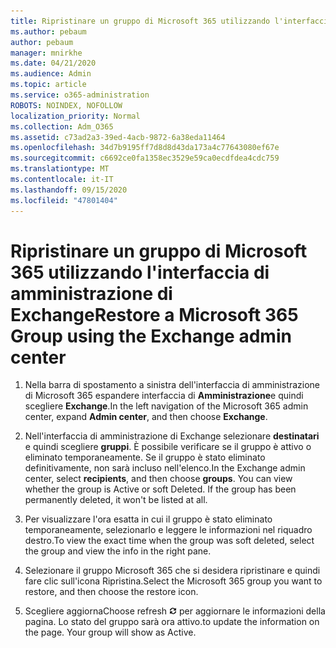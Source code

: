 ```yaml
---
title: Ripristinare un gruppo di Microsoft 365 utilizzando l'interfaccia di amministrazione di Exchange
ms.author: pebaum
author: pebaum
manager: mnirkhe
ms.date: 04/21/2020
ms.audience: Admin
ms.topic: article
ms.service: o365-administration
ROBOTS: NOINDEX, NOFOLLOW
localization_priority: Normal
ms.collection: Adm_O365
ms.assetid: c73ad2a3-39ed-4acb-9872-6a38eda11464
ms.openlocfilehash: 34d7b9195ff7d8d8d43da173a4c77643080ef67e
ms.sourcegitcommit: c6692ce0fa1358ec3529e59ca0ecdfdea4cdc759
ms.translationtype: MT
ms.contentlocale: it-IT
ms.lasthandoff: 09/15/2020
ms.locfileid: "47801404"
---
```

# <a name="restore-a-microsoft-365-group-using-the-exchange-admin-center"></a><span data-ttu-id="a94fa-102">Ripristinare un gruppo di Microsoft 365 utilizzando l'interfaccia di amministrazione di Exchange</span><span class="sxs-lookup"><span data-stu-id="a94fa-102">Restore a Microsoft 365 Group using the Exchange admin center</span></span>

1. <span data-ttu-id="a94fa-103">Nella barra di spostamento a sinistra dell'interfaccia di amministrazione di Microsoft 365 espandere interfaccia di **Amministrazione**e quindi scegliere **Exchange**.</span><span class="sxs-lookup"><span data-stu-id="a94fa-103">In the left navigation of the Microsoft 365 admin center, expand **Admin center**, and then choose **Exchange**.</span></span>
    
2. <span data-ttu-id="a94fa-p101">Nell'interfaccia di amministrazione di Exchange selezionare **destinatari** e quindi scegliere **gruppi**. È possibile verificare se il gruppo è attivo o eliminato temporaneamente. Se il gruppo è stato eliminato definitivamente, non sarà incluso nell'elenco.</span><span class="sxs-lookup"><span data-stu-id="a94fa-p101">In the Exchange admin center, select **recipients**, and then choose **groups**. You can view whether the group is Active or soft Deleted. If the group has been permanently deleted, it won't be listed at all.</span></span>
    
3. <span data-ttu-id="a94fa-107">Per visualizzare l'ora esatta in cui il gruppo è stato eliminato temporaneamente, selezionarlo e leggere le informazioni nel riquadro destro.</span><span class="sxs-lookup"><span data-stu-id="a94fa-107">To view the exact time when the group was soft deleted, select the group and view the info in the right pane.</span></span>
    
4. <span data-ttu-id="a94fa-108">Selezionare il gruppo Microsoft 365 che si desidera ripristinare e quindi fare clic sull'icona Ripristina.</span><span class="sxs-lookup"><span data-stu-id="a94fa-108">Select the Microsoft 365 group you want to restore, and then choose the restore icon.</span></span>
    
5. <span data-ttu-id="a94fa-109">Scegliere aggiorna</span><span class="sxs-lookup"><span data-stu-id="a94fa-109">Choose refresh</span></span> ![Icona Aggiorna](media/6464df90-2a91-4c1f-92a6-9a38c7696ac3.gif) <span data-ttu-id="a94fa-p102">per aggiornare le informazioni della pagina. Lo stato del gruppo sarà ora attivo.</span><span class="sxs-lookup"><span data-stu-id="a94fa-p102">to update the information on the page. Your group will show as Active.</span></span> 
    

